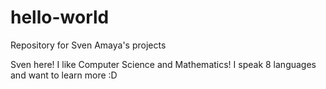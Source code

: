 # hello-world
Repository for Sven Amaya's projects

Sven here! I like Computer Science and Mathematics!
I speak 8 languages and want to learn more :D
